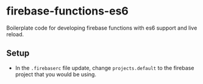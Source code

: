 # firebase-functions-es6

Boilerplate code for developing firebase functions with es6 support and live reload.

## Setup

- In the `.firebaserc` file update, change `projects.default` to the firebase project that you would be using.
